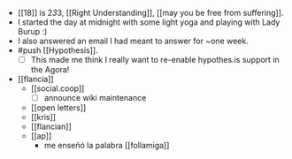 - [[18]] is 2*3*3, [[Right Understanding]], [[may you be free from suffering]].
- I started the day at midnight with some light yoga and playing with Lady Burup :)
- I also answered an email I had meant to answer for ~one week.
- #push [[Hypothesis]].
  - [ ] This made me think I really want to re-enable hypothes.is support in the Agora!
- [[flancia]]
  - [[social.coop]]
    - [ ] announce wiki maintenance
  - [[open letters]]
  - [[kris]]
  - [[flancian]]
  - [[ap]]
    - me enseñó la palabra [[follamiga]]
